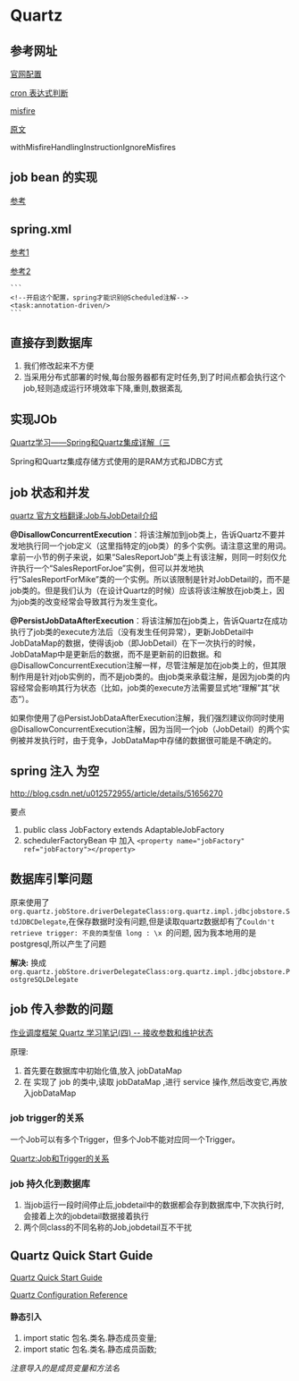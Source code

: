 # Quartz

## 参考网址

[官网配置](http://www.quartz-scheduler.org/documentation/quartz-2.2.x/configuration/)

[cron 表达式判断](http://itindex.net/detail/53315-spring-quartz-%E7%AE%A1%E7%90%86)

[misfire](http://www.jianshu.com/p/634d2a6fae7b)

[原文](https://dzone.com/articles/quartz-scheduler-misfire)

withMisfireHandlingInstructionIgnoreMisfires

## job bean 的实现

[参考](http://blog.csdn.net/x6582026/article/details/52947878)


## spring.xml

[参考1](http://blog.csdn.net/tanyongbing1988/article/details/45689987)

[参考2](https://www.cnblogs.com/liuchao102/p/6064819.html)

    ```
    <!--开启这个配置，spring才能识别@Scheduled注解-->
    <task:annotation-driven/>
    ```

## 直接存到数据库

1. 我们修改起来不方便
2. 当采用分布式部署的时候,每台服务器都有定时任务,到了时间点都会执行这个job,轻则造成运行环境效率下降,重则,数据紊乱

## 实现JOb

[Quartz学习——Spring和Quartz集成详解（三](http://blog.csdn.net/u010648555/article/details/54891264)

Spring和Quartz集成存储方式使用的是RAM方式和JDBC方式




## job 状态和并发

[quartz 官方文档翻译:Job与JobDetail介绍](http://ifeve.com/quartz-tutorial-job-jobdetail/)

**@DisallowConcurrentExecution**：将该注解加到job类上，告诉Quartz不要并发地执行同一个job定义（这里指特定的job类）的多个实例。请注意这里的用词。拿前一小节的例子来说，如果“SalesReportJob”类上有该注解，则同一时刻仅允许执行一个“SalesReportForJoe”实例，但可以并发地执行“SalesReportForMike”类的一个实例。所以该限制是针对JobDetail的，而不是job类的。但是我们认为（在设计Quartz的时候）应该将该注解放在job类上，因为job类的改变经常会导致其行为发生变化。

**@PersistJobDataAfterExecution**：将该注解加在job类上，告诉Quartz在成功执行了job类的execute方法后（没有发生任何异常），更新JobDetail中JobDataMap的数据，使得该job（即JobDetail）在下一次执行的时候，JobDataMap中是更新后的数据，而不是更新前的旧数据。和 @DisallowConcurrentExecution注解一样，尽管注解是加在job类上的，但其限制作用是针对job实例的，而不是job类的。由job类来承载注解，是因为job类的内容经常会影响其行为状态（比如，job类的execute方法需要显式地“理解”其”状态“）。

如果你使用了@PersistJobDataAfterExecution注解，我们强烈建议你同时使用@DisallowConcurrentExecution注解，因为当同一个job（JobDetail）的两个实例被并发执行时，由于竞争，JobDataMap中存储的数据很可能是不确定的。

## spring 注入 为空

http://blog.csdn.net/u012572955/article/details/51656270

要点
1. public class JobFactory extends AdaptableJobFactory
2. schedulerFactoryBean 中 加入 ```<property name="jobFactory" ref="jobFactory"></property>  ```


## 数据库引擎问题

原来使用了``` org.quartz.jobStore.driverDelegateClass:org.quartz.impl.jdbcjobstore.StdJDBCDelegate ```,在保存数据时没有问题,但是读取quartz数据却有了```Couldn't retrieve trigger: 不良的类型值 long : \x ```的问题, 因为我本地用的是postgresql,所以产生了问题

**解决:** 换成 ``` org.quartz.jobStore.driverDelegateClass:org.quartz.impl.jdbcjobstore.PostgreSQLDelegate ```

## job 传入参数的问题

[作业调度框架 Quartz 学习笔记(四) -- 接收参数和维护状态
](http://blog.csdn.net/lnara/article/details/8646155)

原理:

1. 首先要在数据库中初始化值,放入 jobDataMap
2. 在 实现了 job 的类中,读取 jobDataMap ,进行 service 操作,然后改变它,再放入jobDataMap

### job trigger的关系

一个Job可以有多个Trigger，但多个Job不能对应同一个Trigger。

[Quartz:Job和Trigger的关系](http://blog.csdn.net/alexhendar/article/details/23367123)

### job 持久化到数据库

1. 当job运行一段时间停止后,jobdetail中的数据都会存到数据库中,下次执行时,会接着上次的jobdetail数据接着执行
2. 两个同class的不同名称的Job,jobdetail互不干扰


## Quartz Quick Start Guide

[Quartz Quick Start Guide](http://www.quartz-scheduler.org/documentation/quartz-2.2.x/quick-start.html)

[Quartz Configuration Reference](http://www.quartz-scheduler.org/documentation/quartz-2.2.x/configuration/)


#### 静态引入

1. import static 包名.类名.静态成员变量;
2. import static 包名.类名.静态成员函数;
　　

*注意导入的是成员变量和方法名*










 






